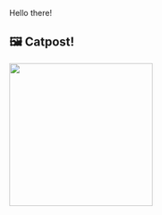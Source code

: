 Hello there!



## 🖼️ Catpost!

<sub>
    <img src="https://cdn2.thecatapi.com/images/2lm.gif" height="256">
</sub>

